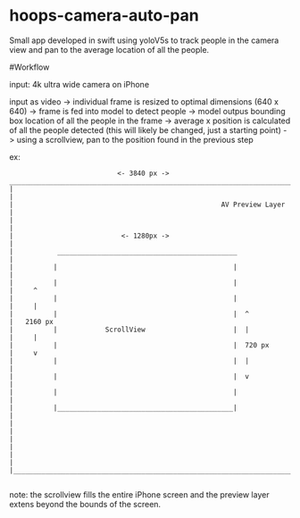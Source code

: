 # hoops-camera-auto-pan
Small app developed in swift using yoloV5s to track people in the camera view and pan to the average location of all the people. 

#Workflow

input: 4k ultra wide camera on iPhone

input as video -> individual frame is resized to optimal dimensions (640 x 640) -> frame is fed into model to detect people -> model outpus bounding box location of all the people in the frame -> average x position is calculated of all the people detected (this will likely be changed, just a starting point) -> using a scrollview, pan to the position found in the previous step

ex:
~~~text
                           <- 3840 px ->
____________________________________________________________________________
|                                                                           |
|                                                    AV Preview Layer       |
|                                                                           |
|                           <- 1280px ->                                    |
|           _____________________________________________                   |
|          |                                            |                   |
|          |                                            |                   |     ^
|          |                                            |                   |     |
|          |                                            |  ^                |   2160 px
|          |            ScrollView                      |  |                |     |
|          |                                            |  720 px           |     v
|          |                                            |  |                |
|          |                                            |  v                |
|          |                                            |                   |
|          |____________________________________________|                   |
|                                                                           |
|                                                                           |
|                                                                           |
|___________________________________________________________________________|
                             
~~~

note: the scrollview fills the entire iPhone screen and the preview layer extens beyond the bounds of the screen.
